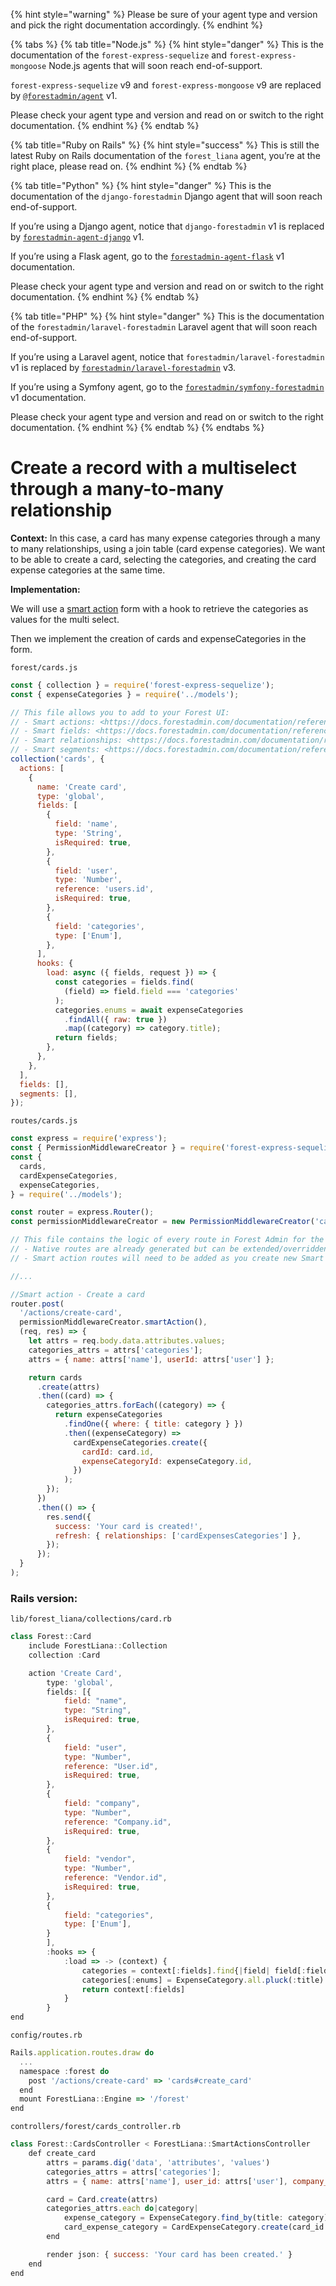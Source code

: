 {% hint style="warning" %}
Please be sure of your agent type and version and pick the right documentation accordingly.
{% endhint %}

{% tabs %}
{% tab title="Node.js" %}
{% hint style="danger" %}
This is the documentation of the `forest-express-sequelize` and `forest-express-mongoose` Node.js agents that will soon reach end-of-support.

`forest-express-sequelize` v9 and `forest-express-mongoose` v9 are replaced by [`@forestadmin/agent`](https://docs.forestadmin.com/developer-guide-agents-nodejs/) v1.

Please check your agent type and version and read on or switch to the right documentation.
{% endhint %}
{% endtab %}

{% tab title="Ruby on Rails" %}
{% hint style="success" %}
This is still the latest Ruby on Rails documentation of the `forest_liana` agent, you’re at the right place, please read on.
{% endhint %}
{% endtab %}

{% tab title="Python" %}
{% hint style="danger" %}
This is the documentation of the `django-forestadmin` Django agent that will soon reach end-of-support.

If you’re using a Django agent, notice that `django-forestadmin` v1 is replaced by [`forestadmin-agent-django`](https://docs.forestadmin.com/developer-guide-agents-python) v1.

If you’re using a Flask agent, go to the [`forestadmin-agent-flask`](https://docs.forestadmin.com/developer-guide-agents-python) v1 documentation.

Please check your agent type and version and read on or switch to the right documentation.
{% endhint %}
{% endtab %}

{% tab title="PHP" %}
{% hint style="danger" %}
This is the documentation of the `forestadmin/laravel-forestadmin` Laravel agent that will soon reach end-of-support.

If you’re using a Laravel agent, notice that `forestadmin/laravel-forestadmin` v1 is replaced by [`forestadmin/laravel-forestadmin`](https://docs.forestadmin.com/developer-guide-agents-php) v3.

If you’re using a Symfony agent, go to the [`forestadmin/symfony-forestadmin`](https://docs.forestadmin.com/developer-guide-agents-php) v1 documentation.

Please check your agent type and version and read on or switch to the right documentation.
{% endhint %}
{% endtab %}
{% endtabs %}

# Create a record with a multiselect through a many-to-many relationship

**Context:** In this case, a card has many expense categories through a many to many relationships, using a join table (card expense categories). We want to be able to create a card, selecting the categories, and creating the card expense categories at the same time.

**Implementation:**

We will use a [smart action](../create-and-manage-smart-actions/) form with a hook to retrieve the categories as values for the multi select.

Then we implement the creation of cards and expenseCategories in the form.

`forest/cards.js`

```jsx
const { collection } = require('forest-express-sequelize');
const { expenseCategories } = require('../models');

// This file allows you to add to your Forest UI:
// - Smart actions: <https://docs.forestadmin.com/documentation/reference-guide/actions/create-and-manage-smart-actions>
// - Smart fields: <https://docs.forestadmin.com/documentation/reference-guide/fields/create-and-manage-smart-fields>
// - Smart relationships: <https://docs.forestadmin.com/documentation/reference-guide/relationships/create-a-smart-relationship>
// - Smart segments: <https://docs.forestadmin.com/documentation/reference-guide/segments/smart-segments>
collection('cards', {
  actions: [
    {
      name: 'Create card',
      type: 'global',
      fields: [
        {
          field: 'name',
          type: 'String',
          isRequired: true,
        },
        {
          field: 'user',
          type: 'Number',
          reference: 'users.id',
          isRequired: true,
        },
        {
          field: 'categories',
          type: ['Enum'],
        },
      ],
      hooks: {
        load: async ({ fields, request }) => {
          const categories = fields.find(
            (field) => field.field === 'categories'
          );
          categories.enums = await expenseCategories
            .findAll({ raw: true })
            .map((category) => category.title);
          return fields;
        },
      },
    },
  ],
  fields: [],
  segments: [],
});
```

`routes/cards.js`

```jsx
const express = require('express');
const { PermissionMiddlewareCreator } = require('forest-express-sequelize');
const {
  cards,
  cardExpenseCategories,
  expenseCategories,
} = require('../models');

const router = express.Router();
const permissionMiddlewareCreator = new PermissionMiddlewareCreator('cards');

// This file contains the logic of every route in Forest Admin for the collection cards:
// - Native routes are already generated but can be extended/overridden - Learn how to extend a route here: <https://docs.forestadmin.com/documentation/v/v6/reference-guide/routes/extend-a-route>
// - Smart action routes will need to be added as you create new Smart Actions - Learn how to create a Smart Action here: <https://docs.forestadmin.com/documentation/v/v6/reference-guide/actions/create-and-manage-smart-actions>

//...

//Smart action - Create a card
router.post(
  '/actions/create-card',
  permissionMiddlewareCreator.smartAction(),
  (req, res) => {
    let attrs = req.body.data.attributes.values;
    categories_attrs = attrs['categories'];
    attrs = { name: attrs['name'], userId: attrs['user'] };

    return cards
      .create(attrs)
      .then((card) => {
        categories_attrs.forEach((category) => {
          return expenseCategories
            .findOne({ where: { title: category } })
            .then((expenseCategory) =>
              cardExpenseCategories.create({
                cardId: card.id,
                expenseCategoryId: expenseCategory.id,
              })
            );
        });
      })
      .then(() => {
        res.send({
          success: 'Your card is created!',
          refresh: { relationships: ['cardExpensesCategories'] },
        });
      });
  }
);
```

### Rails version:

`lib/forest_liana/collections/card.rb`

```jsx
class Forest::Card
    include ForestLiana::Collection
    collection :Card

    action 'Create Card',
        type: 'global',
        fields: [{
            field: "name",
            type: "String",
            isRequired: true,
        },
        {
            field: "user",
            type: "Number",
            reference: "User.id",
            isRequired: true,
        },
        {
            field: "company",
            type: "Number",
            reference: "Company.id",
            isRequired: true,
        },
        {
            field: "vendor",
            type: "Number",
            reference: "Vendor.id",
            isRequired: true,
        },
        {
            field: "categories",
            type: ['Enum'],
        }
        ],
        :hooks => {
            :load => -> (context) {
                categories = context[:fields].find{|field| field[:field] == 'categories'}
                categories[:enums] = ExpenseCategory.all.pluck(:title)
                return context[:fields]
            }
        }
end
```

`config/routes.rb`

```jsx
Rails.application.routes.draw do
  ...
  namespace :forest do
    post '/actions/create-card' => 'cards#create_card'
  end
  mount ForestLiana::Engine => '/forest'
end
```

`controllers/forest/cards_controller.rb`

```jsx
class Forest::CardsController < ForestLiana::SmartActionsController
    def create_card
        attrs = params.dig('data', 'attributes', 'values')
        categories_attrs = attrs['categories'];
        attrs = { name: attrs['name'], user_id: attrs['user'], company_id: attrs['company'], vendor_id: attrs['vendor'] };

        card = Card.create(attrs)
        categories_attrs.each do|category|
            expense_category = ExpenseCategory.find_by(title: category)
            card_expense_category = CardExpenseCategory.create(card_id: card.id, expense_category_id: expense_category.id)
        end

        render json: { success: 'Your card has been created.' }
    end
end
```
